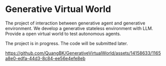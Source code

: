 # Generative Virtual World
The project of interaction between generative agent and generative environment. We develop a generative stateless environment with LLM. Provide a open virtual world to test autonomous agents.

The project is in progress. The code will be submitted later.

https://github.com/QuangBK/GenerativeVirtualWorld/assets/14158633/1165a8e0-edfa-44d3-8c84-ee56e4efe8eb

